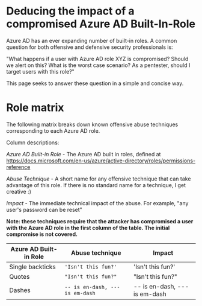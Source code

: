 # Deducing the impact of a compromised Azure AD Built-In-Role
Azure AD has an ever expanding number of built-in roles. A common question for both offensive and defensive security professionals is:

"What happens if a user with Azure AD role XYZ is compromised? Should we alert on this? What is the worst case scenario? As a pentester, should I target users with this role?"

This page seeks to answer these question in a simple and concise way.


# Role matrix

The following matrix breaks down known offensive abuse techniques corresponding to each Azure AD role.

Column descriptions:

*Azure AD Built-in Role* - The Azure AD built in roles, defined at https://docs.microsoft.com/en-us/azure/active-directory/roles/permissions-reference

*Abuse Technique* - A short name for any offensive technique that can take advantage of this role. If there is no standard name for a technique, I get creative :)

*Impact* - The immediate technical impact of the abuse. For example, "any user's password can be reset"

**Note: these techniques require that the attacker has compromised a user with the Azure AD role in the first column of the table. The initial compromise is not covered.**



|         Azure AD Built-in Role       |         Abuse technique               | Impact| 
|-----------|-------------------------------|-----------------------------|
|Single backticks|`'Isn't this fun?'`            |'Isn't this fun?'            |
|Quotes          |`"Isn't this fun?"`            |"Isn't this fun?"            |
|Dashes          |`-- is en-dash, --- is em-dash`|-- is en-dash, --- is em-dash|
